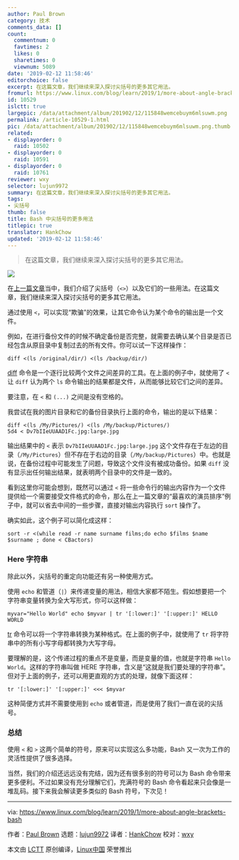 ```yaml
---
author: Paul Brown
category: 技术
comments_data: []
count:
  commentnum: 0
  favtimes: 2
  likes: 0
  sharetimes: 0
  viewnum: 5089
date: '2019-02-12 11:58:46'
editorchoice: false
excerpt: 在这篇文章，我们继续来深入探讨尖括号的更多其它用法。
fromurl: https://www.linux.com/blog/learn/2019/1/more-about-angle-brackets-bash
id: 10529
islctt: true
largepic: /data/attachment/album/201902/12/115848wemcebuym6mlsuwm.png
permalink: /article-10529-1.html
pic: /data/attachment/album/201902/12/115848wemcebuym6mlsuwm.png.thumb.jpg
related:
- displayorder: 0
  raid: 10502
- displayorder: 0
  raid: 10591
- displayorder: 0
  raid: 10761
reviewer: wxy
selector: lujun9972
summary: 在这篇文章，我们继续来深入探讨尖括号的更多其它用法。
tags:
- 尖括号
thumb: false
title: Bash 中尖括号的更多用法
titlepic: true
translator: HankChow
updated: '2019-02-12 11:58:46'
---
```



> 
> 在这篇文章，我们继续来深入探讨尖括号的更多其它用法。
> 
> 
> 


![](/data/attachment/album/201902/12/115848wemcebuym6mlsuwm.png)


在[上一篇文章](/article-10502-1.html)当中，我们介绍了尖括号（`<>`）以及它们的一些用法。在这篇文章，我们继续来深入探讨尖括号的更多其它用法。


通过使用 `<`，可以实现“欺骗”的效果，让其它命令认为某个命令的输出是一个文件。


例如，在进行备份文件的时候不确定备份是否完整，就需要去确认某个目录是否已经包含从原目录中复制过去的所有文件。你可以试一下这样操作：



```
diff <(ls /original/dir/) <(ls /backup/dir/)
```

[diff](https://linux.die.net/man/1/diff) 命令是一个逐行比较两个文件之间差异的工具。在上面的例子中，就使用了 `<` 让 `diff` 认为两个 `ls` 命令输出的结果都是文件，从而能够比较它们之间的差异。


要注意，在 `<` 和 `(...)` 之间是没有空格的。


我尝试在我的图片目录和它的备份目录执行上面的命令，输出的是以下结果：



```
diff <(ls /My/Pictures/) <(ls /My/backup/Pictures/) 
5d4 < Dv7bIIeUUAAD1Fc.jpg:large.jpg
```

输出结果中的 `<` 表示 `Dv7bIIeUUAAD1Fc.jpg:large.jpg` 这个文件存在于左边的目录（`/My/Pictures`）但不存在于右边的目录（`/My/backup/Pictures`）中。也就是说，在备份过程中可能发生了问题，导致这个文件没有被成功备份。如果 `diff` 没有显示出任何输出结果，就表明两个目录中的文件是一致的。


看到这里你可能会想到，既然可以通过 `<` 将一些命令行的输出内容作为一个文件提供给一个需要接受文件格式的命令，那么在上一篇文章的“最喜欢的演员排序”例子中，就可以省去中间的一些步骤，直接对输出内容执行 `sort` 操作了。


确实如此，这个例子可以简化成这样：



```
sort -r <(while read -r name surname films;do echo $films $name $surname ; done < CBactors)
```

### Here 字符串


除此以外，尖括号的重定向功能还有另一种使用方式。


使用 `echo` 和管道（`|`）来传递变量的用法，相信大家都不陌生。假如想要把一个字符串变量转换为全大写形式，你可以这样做：



```
myvar="Hello World" echo $myvar | tr '[:lower:]' '[:upper:]' HELLO WORLD
```

[tr](https://linux.die.net/man/1/tr) 命令可以将一个字符串转换为某种格式。在上面的例子中，就使用了 `tr` 将字符串中的所有小写字母都转换为大写字母。


要理解的是，这个传递过程的重点不是变量，而是变量的值，也就是字符串 `Hello World`。这样的字符串叫做 HERE 字符串，含义是“这就是我们要处理的字符串”。但对于上面的例子，还可以用更直观的方式的处理，就像下面这样：



```
tr '[:lower:]' '[:upper:]' <<< $myvar
```

这种简便方式并不需要使用到 `echo` 或者管道，而是使用了我们一直在说的尖括号。


### 总结


使用 `<` 和 `>` 这两个简单的符号，原来可以实现这么多功能，Bash 又一次为工作的灵活性提供了很多选择。


当然，我们的介绍还远远没有完结，因为还有很多别的符号可以为 Bash 命令带来更多便利。不过如果没有充分理解它们，充满符号的 Bash 命令看起来只会像是一堆乱码。接下来我会解读更多类似的 Bash 符号，下次见！




---


via: <https://www.linux.com/blog/learn/2019/1/more-about-angle-brackets-bash>


作者：[Paul Brown](https://www.linux.com/users/bro66) 选题：[lujun9972](https://github.com/lujun9972) 译者：[HankChow](https://github.com/HankChow) 校对：[wxy](https://github.com/wxy)


本文由 [LCTT](https://github.com/LCTT/TranslateProject) 原创编译，[Linux中国](https://linux.cn/) 荣誉推出